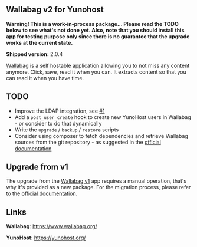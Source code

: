 Wallabag v2 for Yunohost
------------------------

**Warning! This is a work-in-process package... Please read the TODO below
to see what's not done yet. Also, note that you should install this app
for testing purpose only since there is no guarantee that the upgrade works
at the current state.**

**Shipped version:** 2.0.4

[Wallabag](https://www.wallabag.org/) is a self hostable application allowing
you to not miss any content anymore. Click, save, read it when you can. It
extracts content so that you can read it when you have time.

## TODO

 * Improve the LDAP integration, see [#1](https://github.com/YunoHost-Apps/wallabag2_ynh/issues/1)
 * Add a `post_user_create` hook to create new YunoHost users in Wallabag -
   or consider to do that dynamically
 * Write the `upgrade` / `backup` / `restore` scripts
 * Consider using composer to fetch dependencies and retrieve Wallabag sources
   from the git repository - as suggested in the
   [official documentation](http://doc.wallabag.org/en/master/user/installation.html#on-a-dedicated-web-server-recommended-way)

## Upgrade from v1

The upgrade from the [Wallabag v1](https://github.com/YunoHost-Apps/wallabag_ynh)
app requires a manual operation, that's why it's provided as a new package.
For the migration process, please refer to the
[official documentation](http://doc.wallabag.org/en/master/user/migration.html).

## Links

**Wallabag**: https://www.wallabag.org/

**YunoHost**: https://yunohost.org/
